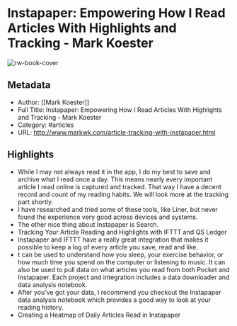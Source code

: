 # Instapaper: Empowering How I Read Articles With Highlights and Tracking - Mark Koester

![rw-book-cover](https://readwise-assets.s3.amazonaws.com/static/images/article1.be68295a7e40.png)

## Metadata
- Author: [[Mark Koester]]
- Full Title: Instapaper: Empowering How I Read Articles With Highlights and Tracking - Mark Koester
- Category: #articles
- URL: http://www.markwk.com/article-tracking-with-instapaper.html

## Highlights
- While I may not always read it in the app, I do my best to save and archive what I read once a day. This means nearly every important article I read online is captured and tracked. That way I have a decent record and count of my reading habits. We will look more at the tracking part shortly.
- I have researched and tried some of these tools, like Liner, but never found the experience very good across devices and systems.
- The other nice thing about Instapaper is Search.
- Tracking Your Article Reading and Highlights with IFTTT and QS Ledger
- Instapaper and IFTTT have a really great integration that makes it possible to keep a log of every article you save, read and like.
- t can be used to understand how you sleep, your exercise behavior, or how much time you spend on the computer or listening to music. It can also be used to pull data on what articles you read from both Pocket and Instapaper. Each project and integration includes a data downloader and data analysis notebook.
- After you’ve got your data, I recommend you checkout the Instapaper data analysis notebook which provides a good way to look at your reading history.
- Creating a Heatmap of Daily Articles Read in Instapaper
